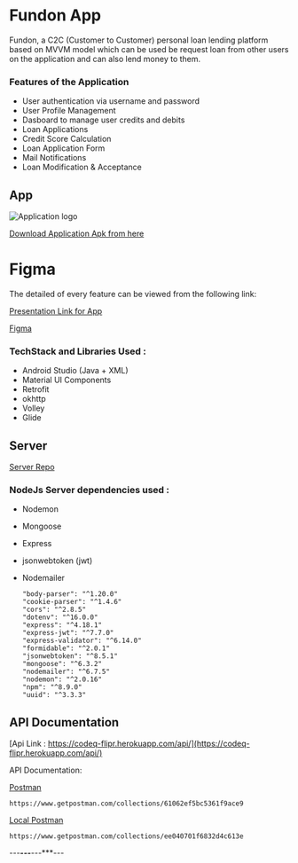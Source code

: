
# Fundon App

Fundon, a C2C (Customer to Customer) personal loan lending platform based on MVVM model which can be used be request loan from other users on the application
and can also lend money to them.


### Features of the Application

* User authentication via username and password
* User Profile Management
* Dasboard to manage user credits and debits
* Loan Applications
* Credit Score Calculation
* Loan Application Form
* Mail Notifications
* Loan Modification & Acceptance



## App

![Application logo](https://firebasestorage.googleapis.com/v0/b/fundon-2da20.appspot.com/o/logo.png?alt=media&token=81d14b9d-3afe-4b05-8b91-c5585f08d1b8 "Application Logo")

[Download Application Apk from here](https://drive.google.com/drive/u/0/folders/1Y3_H9DHplN7iRJheM_niGfODk8vWAq-R)


# Figma


The detailed of every feature can be viewed from the following link:

[Presentation Link for App](https://drive.google.com/file/d/18ymOF7kE_pjSeF7S14uVOT-m4Vdt2SUA/view?usp=sharing)

[Figma](https://www.figma.com/file/JzJUr5rHlJdGu8pJNP7WD9/Fundon?node-id=0%3A1)

### TechStack and Libraries Used :

* Android Studio (Java + XML)
* Material UI Components
* Retrofit
* okhttp
* Volley
* Glide

    

## Server 

[Server Repo](https://github.com/AnshTandon0/CodeQBackend)

### NodeJs Server dependencies used :

* Nodemon
* Mongoose
* Express
* jsonwebtoken (jwt)
* Nodemailer

      "body-parser": "^1.20.0"
      "cookie-parser": "^1.4.6"
      "cors": "^2.8.5"
      "dotenv": "^16.0.0"
      "express": "^4.18.1"
      "express-jwt": "^7.7.0"
      "express-validator": "^6.14.0"
      "formidable": "^2.0.1"
      "jsonwebtoken": "^8.5.1"
      "mongoose": "^6.3.2"
      "nodemailer": "^6.7.5"
      "nodemon": "^2.0.16"
      "npm": "^8.9.0"
      "uuid": "^3.3.3"

## API Documentation

[Api Link : https://codeq-flipr.herokuapp.com/api/](https://codeq-flipr.herokuapp.com/api/)

API Documentation: 

[Postman](https://www.getpostman.com/collections/61062ef5bc5361f9ace9)
    
    https://www.getpostman.com/collections/61062ef5bc5361f9ace9 
    
[Local Postman](https://www.getpostman.com/collections/ee040701f6832d4c613e)
    
    https://www.getpostman.com/collections/ee040701f6832d4c613e
    
    
---***---***---***---
    
    
